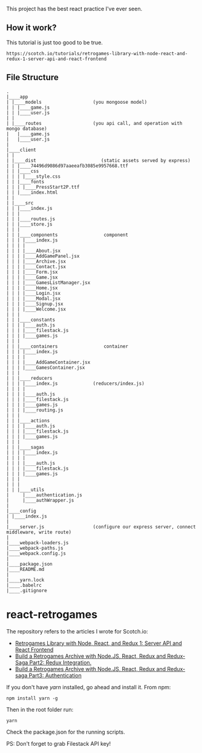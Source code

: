This project has the best react practice I've ever seen.

## How it work?
This tutorial is just too good to be true.
```
https://scotch.io/tutorials/retrogames-library-with-node-react-and-redux-1-server-api-and-react-frontend
```
## File Structure 
```
.
|____app
| |____models                   (you mongoose model)
| | |____game.js
| | |____user.js
| |
| |____routes                   (you api call, and operation with mongo database)
|   |____game.js
|   |____user.js
|
|____client
| |
| |____dist                        (static assets served by express)
| | |____74496d9086d97aaeeafb3085e9957668.ttf
| | |____css
| | | |____style.css
| | |____fonts
| | | |____PressStart2P.ttf
| | |____index.html
| |
| |____src
| | |____index.js
| | |
| | |____routes.js
| | |____store.js
| | |
| | |____components                 component
| | | |____index.js
| | | |
| | | |____About.jsx
| | | |____AddGamePanel.jsx
| | | |____Archive.jsx
| | | |____Contact.jsx
| | | |____Form.jsx
| | | |____Game.jsx
| | | |____GamesListManager.jsx
| | | |____Home.jsx
| | | |____Login.jsx
| | | |____Modal.jsx
| | | |____Signup.jsx
| | | |____Welcome.jsx
| | |
| | |____constants                  
| | | |____auth.js
| | | |____filestack.js
| | | |____games.js
| | |
| | |____containers                 container
| | | |____index.js
| | | |
| | | |____AddGameContainer.jsx
| | | |____GamesContainer.jsx
| | |
| | |____reducers
| | | |____index.js             (reducers/index.js)
| | | |
| | | |____auth.js
| | | |____filestack.js
| | | |____games.js
| | | |____routing.js
| | |
| | |____actions
| | | |____auth.js
| | | |____filestack.js
| | | |____games.js
| | |
| | |____sagas
| | | |____index.js
| | | |
| | | |____auth.js
| | | |____filestack.js
| | | |____games.js
| | |
| | |
| | |____utils
|     |____authentication.js
|     |____authWrapper.js
|
|____config
| |____index.js
|
|____server.js                  (configure our express server, connect middleware, write route)
|
|____webpack-loaders.js
|____webpack-paths.js
|____webpack.config.js
|
|____package.json
|____README.md
|
|____yarn.lock
|____.babelrc
|____.gitignore
```


# react-retrogames

The repository refers to the articles I wrote for Scotch.io:

- [Retrogames Library with Node, React, and Redux 1: Server API and React Frontend](https://scotch.io/tutorials/retrogames-library-with-node-react-and-redux-1-server-api-and-react-frontend)
- [Build a Retrogames Archive with Node.JS, React, Redux and Redux-Saga Part2: Redux Integration.](https://scotch.io/tutorials/build-a-retrogames-archive-with-node-js-react-redux-and-redux-saga-part2-redux-integration)
- [Build a Retrogames Archive with Node.JS, React, Redux and Redux-saga Part3: Authentication](https://scotch.io/tutorials/build-a-retrogames-archive-with-node-js-react-redux-and-redux-saga-part3-authentication)

If you don't have *yarn* installed, go ahead and install it.
From npm:

```
npm install yarn -g
```

Then in the root folder run:

```
yarn
```

Check the package.json for the running scripts.

PS: Don't forget to grab Filestack API key!
